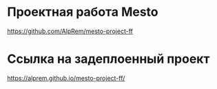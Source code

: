 # Проектная работа Mesto
https://github.com/AlpRem/mesto-project-ff
# Ссылка на задеплоенный проект
https://alprem.github.io/mesto-project-ff/